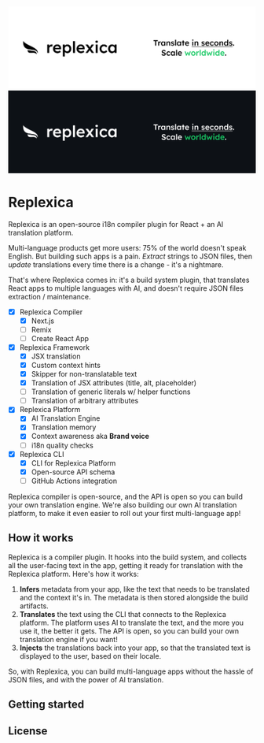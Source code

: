 <p align="center">
<img src="./content/banner.light.png#gh-light-mode-only">
<img src="./content/banner.dark.png#gh-dark-mode-only">
</p>

# Replexica

Replexica is an open-source i18n compiler plugin for React + an AI translation platform.

Multi-language products get more users: 75% of the world doesn't speak English. But building such apps is a pain. *Extract* strings to JSON files, then *update* translations every time there is a change - it's a nightmare.

That's where Replexica comes in: it's a build system plugin, that translates React apps to multiple languages with AI, and doesn't require JSON files extraction / maintenance.

- [x] Replexica Compiler
  - [x] Next.js
  - [ ] Remix
  - [ ] Create React App
- [x] Replexica Framework
  - [x] JSX translation
  - [x] Custom context hints
  - [x] Skipper for non-translatable text
  - [x] Translation of JSX attributes (title, alt, placeholder)
  - [ ] Translation of generic literals w/ helper functions
  - [ ] Translation of arbitrary attributes
- [x] Replexica Platform
  - [x] AI Translation Engine
  - [x] Translation memory
  - [x] Context awareness aka **Brand voice**
  - [ ] i18n quality checks
- [x] Replexica CLI
  - [x] CLI for Replexica Platform
  - [x] Open-source API schema
  - [ ] GitHub Actions integration

Replexica compiler is open-source, and the API is open so you can build your own translation engine. We're also building our own AI translation platform, to make it even easier to roll out your first multi-language app!

## How it works

Replexica is a compiler plugin. It hooks into the build system, and collects all the user-facing text in the app, getting it ready for translation with the Replexica platform. Here's how it works:

1. **Infers** metadata from your app, like the text that needs to be translated and the context it's in. The metadata is then stored alongside the build artifacts.
1. **Translates** the text using the CLI that connects to the Replexica platform. The platform uses AI to translate the text, and the more you use it, the better it gets. The API is open, so you can build your own translation engine if you want!
1. **Injects** the translations back into your app, so that the translated text is displayed to the user, based on their locale.

So, with Replexica, you can build multi-language apps without the hassle of JSON files, and with the power of AI translation.

## Getting started

## License
